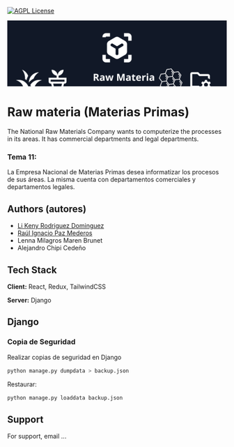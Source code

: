 

[![AGPL License](https://img.shields.io/badge/license-AGPL-blue.svg)](http://www.gnu.org/licenses/agpl-3.0)


![Logo](https://github.com/keni2002/raw_materia/blob/main/client/public/dashlogo.svg)

# Raw materia (Materias Primas)
The National Raw Materials Company wants to computerize the processes in its areas. It has commercial departments and legal departments.

### Tema 11:
La Empresa Nacional de Materias Primas desea informatizar los procesos de sus áreas. La misma cuenta con departamentos comerciales y departamentos legales. 


## Authors (autores)

- [Li Keny Rodriguez Dominguez ](https://github.com/keni2002/)
- [Raúl Ignacio Paz Mederos](https://github.com/Fristal99)
- Lenna Milagros Maren Brunet
- Alejandro Chipi Cedeño




## Tech Stack

**Client:** React, Redux, TailwindCSS

**Server:** Django

## Django

### Copia de Seguridad

Realizar copias de seguridad en Django

```bash
python manage.py dumpdata > backup.json
```

Restaurar:
```bash
python manage.py loaddata backup.json
```

## Support

For support, email ...


